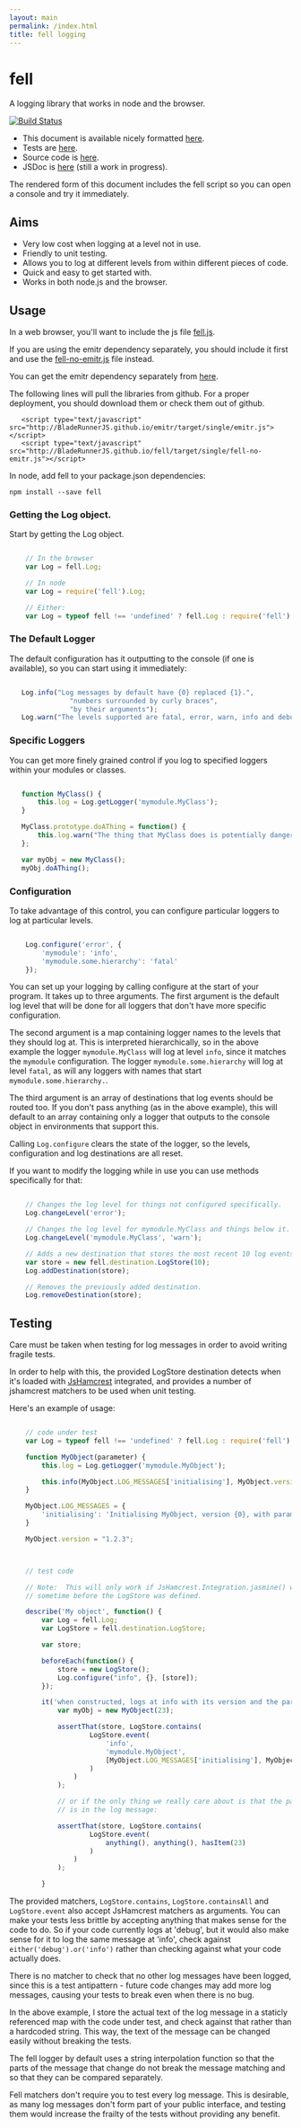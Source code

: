 ```yaml
---
layout: main
permalink: /index.html
title: fell logging
---
```


<script type="text/javascript" src="target/single/fell.js"></script>

fell
====

A logging library that works in node and the browser.

[![Build Status](https://travis-ci.org/BladeRunnerJS/fell.png)](https://travis-ci.org/BladeRunnerJS/fell)

* This document is available nicely formatted [here](http://BladeRunnerJS.github.io/fell).
* Tests are [here](http://BladeRunnerJS.github.io/fell/spec).
* Source code is [here](https://githu`b.com/BladeRunnerJS/fell).
* JSDoc is [here](http://BladeRunnerJS.github.io/fell/doc) (still a work in progress).

The rendered form of this document includes the fell script so you can open
a console and try it immediately.

Aims
----

* Very low cost when logging at a level not in use.
* Friendly to unit testing.
* Allows you to log at different levels from within different pieces of code.
* Quick and easy to get started with.
* Works in both node.js and the browser.

Usage
-----

In a web browser, you'll want to include the js file <a href="target/single/fell.js">fell.js</a>.

If you are using the emitr dependency separately, you should include it first and use the
<a href="target/single/fell-no-emitr.js">fell-no-emitr.js</a> file instead.

You can get the emitr dependency separately from [here](http://BladeRunnerJS.github.io/emitter).

The following lines will pull the libraries from github. For a proper deployment, you should
download them or check them out of github.

```
   <script type="text/javascript" src="http://BladeRunnerJS.github.io/emitr/target/single/emitr.js"></script>
   <script type="text/javascript" src="http://BladeRunnerJS.github.io/fell/target/single/fell-no-emitr.js"></script>
```

In node, add fell to your package.json dependencies:

    npm install --save fell

###  Getting the Log object.

Start by getting the Log object.

```javascript

    // In the browser
    var Log = fell.Log;

    // In node
    var Log = require('fell').Log;

    // Either:
    var Log = typeof fell !== 'undefined' ? fell.Log : require('fell').Log;
```

### The Default Logger

The default configuration has it outputting to the console (if one is available), so you can start
using it immediately:

```javascript

   Log.info("Log messages by default have {0} replaced {1}.",
               "numbers surrounded by curly braces",
               "by their arguments");
   Log.warn("The levels supported are fatal, error, warn, info and debug");
```

### Specific Loggers

You can get more finely grained control if you log to specified loggers within your modules or
classes.

```javascript

   function MyClass() {
       this.log = Log.getLogger('mymodule.MyClass');
   }

   MyClass.prototype.doAThing = function() {
       this.log.warn("The thing that MyClass does is potentially dangerous!");
   };

   var myObj = new MyClass();
   myObj.doAThing();
```

### Configuration

To take advantage of this control, you can configure particular loggers to log at particular levels.

```javascript

    Log.configure('error', {
        'mymodule': 'info',
        'mymodule.some.hierarchy': 'fatal'
    });
```

You can set up your logging by calling configure at the start of your program.  It takes up to three
arguments.  The first argument is the default log level that will be done for all loggers that don't
have more specific configuration.

The second argument is a map containing logger names to the levels that they should log at.  This
is interpreted hierarchically, so in the above example the logger `mymodule.MyClass` will log at
level `info`, since it matches the `mymodule` configuration.  The logger `mymodule.some.hierarchy`
will log at level `fatal`, as will any loggers with names that start `mymodule.some.hierarchy.`.

The third argument is an array of destinations that log events should be routed too.  If you don't
pass anything (as in the above example), this will default to an array containing only a logger that
outputs to the console object in environments that support this.

Calling `Log.configure` clears the state of the logger, so the levels, configuration and log
destinations are all reset.

If you want to modify the logging while in use you can use methods specifically for that:

```javascript

    // Changes the log level for things not configured specifically.
    Log.changeLevel('error');

    // Changes the log level for mymodule.MyClass and things below it.
    Log.changeLevel('mymodule.MyClass', 'warn');

    // Adds a new destination that stores the most recent 10 log events.
    var store = new fell.destination.LogStore(10);
    Log.addDestination(store);

    // Removes the previously added destination.
    Log.removeDestination(store);
```

Testing
-------

Care must be taken when testing for log messages in order to avoid writing fragile tests.

In order to help with this, the provided LogStore destination detects when it's loaded with [JsHamcrest](http://danielfm.github.io/jshamcrest)
integrated, and provides a number of jshamcrest matchers to be used when unit testing.

Here's an example of usage:

```javascript

    // code under test
    var Log = typeof fell !== 'undefined' ? fell.Log : require('fell').Log;

    function MyObject(parameter) {
    	this.log = Log.getLogger('mymodule.MyObject');

    	this.info(MyObject.LOG_MESSAGES['initialising'], MyObject.version, parameter);
    }

    MyObject.LOG_MESSAGES = {
    	'initialising': 'Initialising MyObject, version {0}, with parameter {1}.'
    }

    MyObject.version = "1.2.3";



    // test code

    // Note:  This will only work if JsHamcrest.Integration.jasmine() was run
    // sometime before the LogStore was defined.

    describe('My object', function() {
    	var Log = fell.Log;
    	var LogStore = fell.destination.LogStore;

    	var store;

    	beforeEach(function() {
    		store = new LogStore();
    		Log.configure("info", {}, [store]);
    	});

    	it('when constructed, logs at info with its version and the parameter.', function() {
    		var myObj = new MyObject(23);

    		assertThat(store, LogStore.contains(
    				LogStore.event(
    					'info',
    					'mymodule.MyObject',
    					[MyObject.LOG_MESSAGES['initialising'], MyObject.version, 23]
    				)
    			)
    		);

    		// or if the only thing we really care about is that the parameter
    		// is in the log message:

    		assertThat(store, LogStore.contains(
    				LogStore.event(
    					anything(), anything(), hasItem(23)
    				)
    			)
    		);

    	}
```

The provided matchers, `LogStore.contains`, `LogStore.containsAll` and `LogStore.event` also accept
JsHamcrest matchers as arguments.  You can make your tests less brittle by accepting anything that
makes sense for the code to do.  So if your code currently logs at 'debug', but it would also make
sense for it to log the same message at 'info', check against `either('debug').or('info')` rather
than checking against what your code actually does.

There is no matcher to check that no other log messages have been logged, since this is a test
antipattern - future code changes may add more log messages, causing your tests to break even
when there is no bug.

In the above example, I store the actual text of the log message in a staticly referenced map with
the code under test, and check against that rather than a hardcoded string.  This way, the text of
the message can be changed easily without breaking the tests.

The fell logger by default uses a string interpolation function so that the parts of the message
that change do not break the message matching and so that they can be compared separately.

Fell matchers don't require you to test every log message. This is desirable, as many log messages
don't form part of your public interface, and testing them would increase the frailty of the tests
without providing any benefit.
